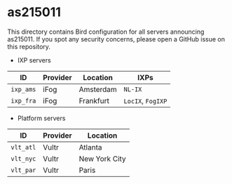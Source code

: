 # as215011

This directory contains Bird configuration for all servers announcing as215011. If you spot any security concerns, please open a GitHub issue on this repository.

* IXP servers

ID         | Provider    | Location    |  IXPs
---------- | ------------|-------------|--------------------
`ixp_ams`  | iFog        | Amsterdam   | `NL-IX`
`ixp_fra`  | iFog        | Frankfurt   | `LocIX`, `FogIXP`

* Platform servers

ID         | Provider    | Location
-----------| ------------|-----------
`vlt_atl`  | Vultr       | Atlanta
`vlt_nyc`  | Vultr       | New York City
`vlt_par`  | Vultr       | Paris